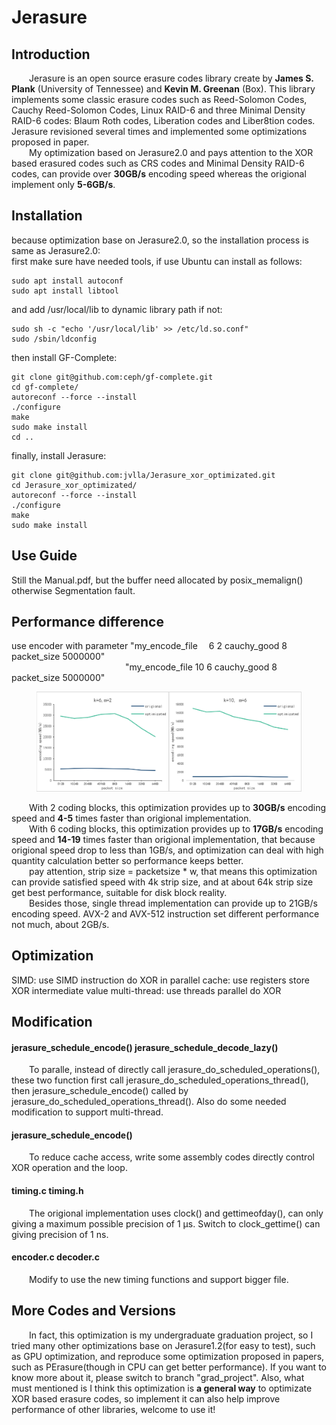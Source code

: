 # Jerasure
## Introduction
&emsp;&emsp;Jerasure is an open source erasure codes library create by __James S. Plank__ (University of Tennessee) and __Kevin M. Greenan__ (Box). This library implements some classic erasure codes such as Reed-Solomon Codes, Cauchy Reed-Solomon Codes, Linux RAID-6 and three Minimal Density RAID-6 codes: Blaum Roth codes, Liberation codes and Liber8tion codes. Jerasure revisioned several times and implemented some optimizations proposed in paper.  
&emsp;&emsp;My optimization based on Jerasure2.0 and pays attention to the XOR based erasured codes such as CRS codes and Minimal Density RAID-6 codes, can provide over __30GB/s__ encoding speed whereas the origional implement only __5-6GB/s__.  

## Installation
because optimization base on Jerasure2.0, so the installation process is same as Jerasure2.0:  
first make sure have needed tools, if use Ubuntu can install as follows:  
```
sudo apt install autoconf
sudo apt install libtool
```
and add /usr/local/lib to dynamic library path if not:
```
sudo sh -c "echo '/usr/local/lib' >> /etc/ld.so.conf"
sudo /sbin/ldconfig
```
then install GF-Complete:  
```
git clone git@github.com:ceph/gf-complete.git
cd gf-complete/
autoreconf --force --install
./configure
make
sudo make install
cd ..
```
finally, install Jerasure:  
```
git clone git@github.com:jvlla/Jerasure_xor_optimizated.git
cd Jerasure_xor_optimizated/
autoreconf --force --install
./configure
make
sudo make install
```
## Use Guide
Still the Manual.pdf, but the buffer need allocated by posix_memalign() otherwise Segmentation fault.

## Performance difference
use encoder with parameter "my_encode_file &emsp;6 2 cauchy_good 8 packet_size 5000000"  
&emsp;&emsp;&emsp;&emsp;&emsp;&emsp;&emsp;&emsp;&emsp;&emsp;&emsp;&emsp;&emsp;"my_encode_file 10 6 cauchy_good 8 packet_size 5000000"  
<figure class="half">
    <img src="./performance.PNG">
</figure>

&emsp;&emsp;With 2 coding blocks, this optimization provides up to __30GB/s__ encoding speed and __4-5__ times faster than origional implementation.  
&emsp;&emsp;With 6 coding blocks, this optimization provides up to __17GB/s__ encoding speed and __14-19__ times faster than origional implementation, that because origional speed drop to less than 1GB/s, and optimization can deal with high quantity calculation better so performance keeps better.  
&emsp;&emsp;pay attention, strip size = packetsize * w, that means this optimization can provide satisfied speed with 4k strip size, and at about 64k strip size get best performance, suitable for disk block reality.  
&emsp;&emsp;Besides those, single thread implementation can provide up to 21GB/s encoding speed. AVX-2 and AVX-512 instruction set different performance not much, about 2GB/s.

## Optimization
SIMD: use SIMD instruction do XOR in parallel
cache: use registers store XOR intermediate value
multi-thread: use threads parallel do XOR

## Modification
#### jerasure_schedule_encode() jerasure_schedule_decode_lazy()
&emsp;&emsp;To paralle, instead of directly call jerasure_do_scheduled_operations(), these two function first call jerasure_do_scheduled_operations_thread(), then jerasure_schedule_encode() called by jerasure_do_scheduled_operations_thread(). Also do some needed modification to support multi-thread. 
#### jerasure_schedule_encode()
&emsp;&emsp;To reduce cache access, write some assembly codes directly control XOR operation and the loop.
#### timing.c timing.h
&emsp;&emsp;The origional implementation uses clock() and gettimeofday(), can only giving a maximum possible precision of 1 µs. Switch to clock_gettime() can giving precision of 1 ns.
#### encoder.c decoder.c
&emsp;&emsp;Modify to use the new timing functions and support bigger file.
## More Codes and Versions
&emsp;&emsp;In fact, this optimization is my undergraduate graduation project, so I tried many other optimizations base on Jerasure1.2(for easy to test), such as GPU optimization, and reproduce some optimization proposed in papers, such as PErasure(though in CPU can get better performance). If you want to know more about it, please switch to branch "grad_project". Also, what must mentioned is I think this optimization is __a general way__ to optimizate XOR based erasure codes, so implement it can also help improve performance of other libraries, welcome to use it!
